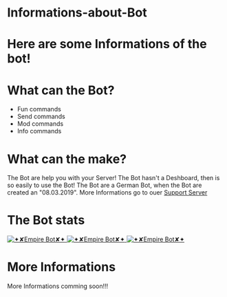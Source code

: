 # Informations-about-Bot
# Here are some Informations of the bot!

# What can the Bot?
- Fun commands
- Send commands
- Mod commands
- Info commands

# What can the make?
The Bot are help you with your Server!
The Bot hasn't a Deshboard, then is so easily to use the Bot!
The Bot are a German Bot, when the Bot are created an "08.03.2019".
More Informations go to ouer <a href="https://discord.gg/DjX65ST" target="_blank">Support Server</a>

# The Bot stats
<a href="https://discordbots.org/bot/553270869640740894" >
  <img src="https://discordbots.org/api/widget/553270869640740894.svg" alt="✦✘Empire Bot✘✦" />
</a>
<a href="https://discordbots.org/bot/553270869640740894" >
  <img src="https://discordbots.org/api/widget/status/553270869640740894.svg?noavatar=true" alt="✦✘Empire Bot✘✦" />
</a>
<a href="https://discordbots.org/bot/553270869640740894" >
  <img src="https://discordbots.org/api/widget/lib/553270869640740894.svg?noavatar=true" alt="✦✘Empire Bot✘✦" />
</a>

# More Informations
More Informations comming soon!!!
